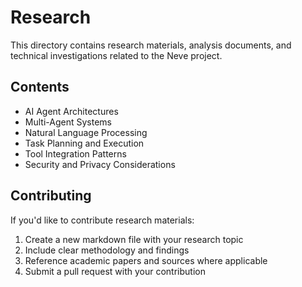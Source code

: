 # Research

This directory contains research materials, analysis documents, and technical investigations related to the Neve project.

## Contents

- AI Agent Architectures
- Multi-Agent Systems
- Natural Language Processing
- Task Planning and Execution
- Tool Integration Patterns
- Security and Privacy Considerations

## Contributing

If you'd like to contribute research materials:

1. Create a new markdown file with your research topic
2. Include clear methodology and findings
3. Reference academic papers and sources where applicable
4. Submit a pull request with your contribution 
